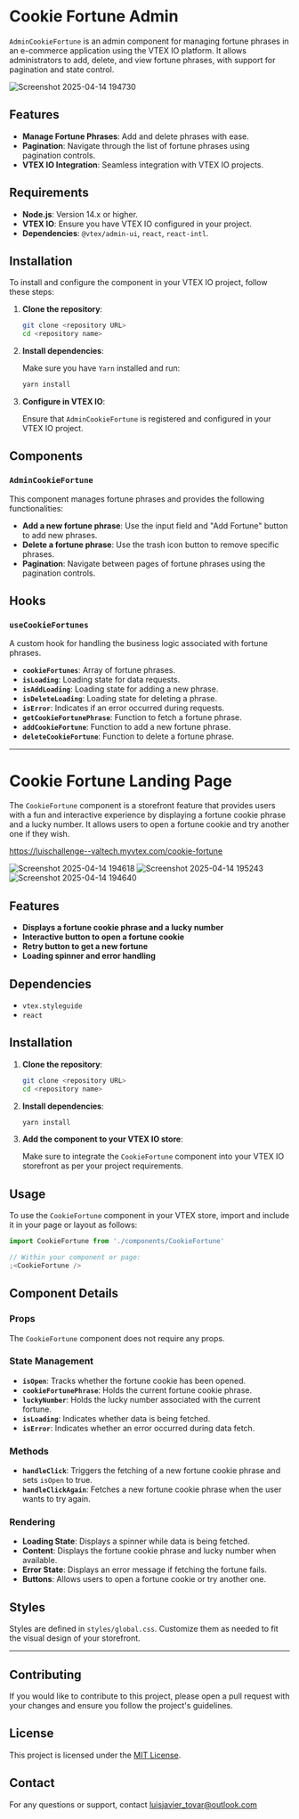 # Cookie Fortune Admin

`AdminCookieFortune` is an admin component for managing fortune phrases in an e-commerce application using the VTEX IO platform. It allows administrators to add, delete, and view fortune phrases, with support for pagination and state control.

![Screenshot 2025-04-14 194730](https://github.com/user-attachments/assets/ec520785-add9-4ee7-b5ea-6ea6e77c226e)

## Features

- **Manage Fortune Phrases**: Add and delete phrases with ease.
- **Pagination**: Navigate through the list of fortune phrases using pagination controls.
- **VTEX IO Integration**: Seamless integration with VTEX IO projects.

## Requirements

- **Node.js**: Version 14.x or higher.
- **VTEX IO**: Ensure you have VTEX IO configured in your project.
- **Dependencies**: `@vtex/admin-ui`, `react`, `react-intl`.

## Installation

To install and configure the component in your VTEX IO project, follow these steps:

1. **Clone the repository**:

   ```bash
   git clone <repository URL>
   cd <repository name>
   ```

2. **Install dependencies**:

   Make sure you have `Yarn` installed and run:

   ```bash
   yarn install
   ```

3. **Configure in VTEX IO**:

   Ensure that `AdminCookieFortune` is registered and configured in your VTEX IO project.

## Components

### `AdminCookieFortune`

This component manages fortune phrases and provides the following functionalities:

- **Add a new fortune phrase**: Use the input field and "Add Fortune" button to add new phrases.
- **Delete a fortune phrase**: Use the trash icon button to remove specific phrases.
- **Pagination**: Navigate between pages of fortune phrases using the pagination controls.

## Hooks

### `useCookieFortunes`

A custom hook for handling the business logic associated with fortune phrases.

- **`cookieFortunes`**: Array of fortune phrases.
- **`isLoading`**: Loading state for data requests.
- **`isAddLoading`**: Loading state for adding a new phrase.
- **`isDeleteLoading`**: Loading state for deleting a phrase.
- **`isError`**: Indicates if an error occurred during requests.
- **`getCookieFortunePhrase`**: Function to fetch a fortune phrase.
- **`addCookieFortune`**: Function to add a new fortune phrase.
- **`deleteCookieFortune`**: Function to delete a fortune phrase.

<hr>

# Cookie Fortune Landing Page

The `CookieFortune` component is a storefront feature that provides users with a fun and interactive experience by displaying a fortune cookie phrase and a lucky number. It allows users to open a fortune cookie and try another one if they wish.

https://luischallenge--valtech.myvtex.com/cookie-fortune

![Screenshot 2025-04-14 194618](https://github.com/user-attachments/assets/bb9031ca-fec3-4e34-881e-4cab7569e273)
![Screenshot 2025-04-14 195243](https://github.com/user-attachments/assets/448320b8-f069-49cb-a12e-bdb2281b6b48)
![Screenshot 2025-04-14 194640](https://github.com/user-attachments/assets/87dbb90d-bd14-4b86-b95f-5112108022b8)


## Features

- **Displays a fortune cookie phrase and a lucky number**
- **Interactive button to open a fortune cookie**
- **Retry button to get a new fortune**
- **Loading spinner and error handling**

## Dependencies

- `vtex.styleguide`
- `react`

## Installation

1. **Clone the repository**:

   ```bash
   git clone <repository URL>
   cd <repository name>
   ```

2. **Install dependencies**:

   ```bash
   yarn install
   ```

3. **Add the component to your VTEX IO store**:

   Make sure to integrate the `CookieFortune` component into your VTEX IO storefront as per your project requirements.

## Usage

To use the `CookieFortune` component in your VTEX store, import and include it in your page or layout as follows:

```jsx
import CookieFortune from './components/CookieFortune'

// Within your component or page:
;<CookieFortune />
```

## Component Details

### Props

The `CookieFortune` component does not require any props.

### State Management

- **`isOpen`**: Tracks whether the fortune cookie has been opened.
- **`cookieFortunePhrase`**: Holds the current fortune cookie phrase.
- **`luckyNumber`**: Holds the lucky number associated with the current fortune.
- **`isLoading`**: Indicates whether data is being fetched.
- **`isError`**: Indicates whether an error occurred during data fetch.

### Methods

- **`handleClick`**: Triggers the fetching of a new fortune cookie phrase and sets `isOpen` to true.
- **`handleClickAgain`**: Fetches a new fortune cookie phrase when the user wants to try again.

### Rendering

- **Loading State**: Displays a spinner while data is being fetched.
- **Content**: Displays the fortune cookie phrase and lucky number when available.
- **Error State**: Displays an error message if fetching the fortune fails.
- **Buttons**: Allows users to open a fortune cookie or try another one.

## Styles

Styles are defined in `styles/global.css`. Customize them as needed to fit the visual design of your storefront.

<hr>

## Contributing

If you would like to contribute to this project, please open a pull request with your changes and ensure you follow the project's guidelines.

## License

This project is licensed under the [MIT License](LICENSE).

## Contact

For any questions or support, contact luisjavier_tovar@outlook.com
